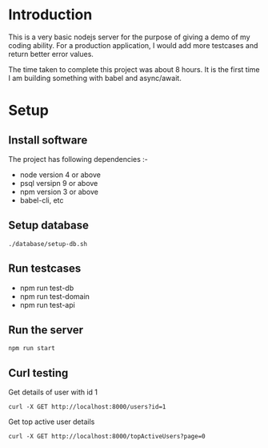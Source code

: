 # Introduction


This is a very basic nodejs server for the purpose of giving a demo of my coding
ability. For a production application, I would add more testcases and
return better error values.

The time taken to complete this project was about 8 hours. It is the
first time I am building something with babel and async/await.


# Setup

## Install software


The project has following dependencies :-

* node version 4 or above
* psql versipn 9 or above
* npm version 3 or above
* babel-cli, etc


## Setup database


```
./database/setup-db.sh 
```

## Run testcases

* npm run test-db
* npm run test-domain
* npm run test-api

## Run the server


```
npm run start
```

## Curl testing


Get details of user with id 1

```
curl -X GET http://localhost:8000/users?id=1
```

Get top active user details

```
curl -X GET http://localhost:8000/topActiveUsers?page=0
```
 
